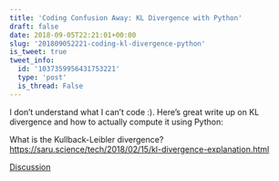 ```yaml
---
title: 'Coding Confusion Away: KL Divergence with Python'
draft: false
date: 2018-09-05T22:21:01+00:00
slug: '201809052221-coding-kl-divergence-python'
is_tweet: true
tweet_info:
  id: '1037359956431753221'
  type: 'post'
  is_thread: False
---
```




I don’t understand what I can’t code :). Here’s great write up on KL divergence and how to actually compute it using Python:

What is the Kullback-Leibler divergence?
<https://saru.science/tech/2018/02/15/kl-divergence-explanation.html>

[Discussion](https://x.com/sytelus/status/1037359956431753221)
